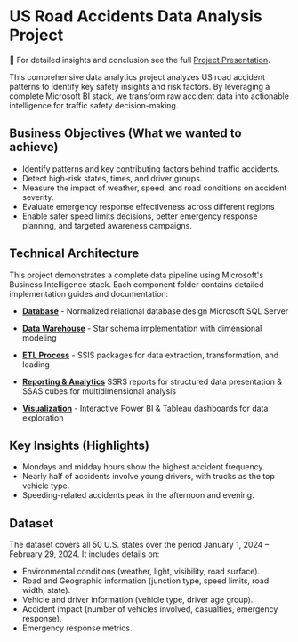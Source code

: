 # US Road Accidents Data Analysis Project


🌟 For detailed insights and conclusion see the full [Project Presentation](https://drive.google.com/file/d/1iqcE8c0RwmU5KiP97YJEceNtrH35SI7v/view?usp=sharing).

This comprehensive data analytics project analyzes US road accident patterns to identify key safety insights and risk factors. By leveraging a complete Microsoft BI stack, we transform raw accident data into actionable intelligence for traffic safety decision-making.

  

## Business Objectives (What we wanted to achieve)

- Identify patterns and key contributing factors behind traffic accidents.
- Detect high-risk states, times, and driver groups.
- Measure the impact of weather, speed, and road conditions on accident severity.
- Evaluate emergency response effectiveness across different regions
- Enable safer speed limits decisions, better emergency response planning, and targeted awareness campaigns.

 

## Technical Architecture

This project demonstrates a complete data pipeline using Microsoft's Business Intelligence stack. Each component folder contains detailed implementation guides and documentation:


- **[Database](./Database)** - Normalized relational database design Microsoft SQL Server

- **[Data Warehouse](./DataWarehouse)** - Star schema implementation with dimensional modeling

- **[ETL Process](./SSISpipeline)** - SSIS packages for data extraction, transformation, and loading

- **[Reporting & Analytics](./SSRS)** SSRS reports for structured data presentation & SSAS cubes for multidimensional analysis

- **[Visualization](./Dashboards)** - Interactive Power BI & Tableau dashboards for data exploration

## Key Insights (Highlights)
- Mondays and midday hours show the highest accident frequency.  
- Nearly half of accidents involve young drivers, with trucks as the top vehicle type.  
- Speeding-related accidents peak in the afternoon and evening.  
 

## Dataset

The dataset covers all 50 U.S. states over the period January 1, 2024 – February 29, 2024. It includes details on:

- Environmental conditions (weather, light, visibility, road surface).
- Road and Geographic information (junction type, speed limits, road width, state).
- Vehicle and driver information (vehicle type, driver age group).
- Accident impact (number of vehicles involved, casualties, emergency response).
- Emergency response metrics.
